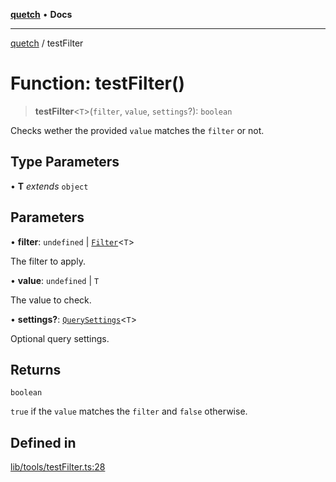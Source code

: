 [**quetch**](../README.md) • **Docs**

***

[quetch](../README.md) / testFilter

# Function: testFilter()

> **testFilter**\<`T`\>(`filter`, `value`, `settings`?): `boolean`

Checks wether the provided `value` matches the `filter` or not.

## Type Parameters

• **T** *extends* `object`

## Parameters

• **filter**: `undefined` \| [`Filter`](../type-aliases/Filter.md)\<`T`\>

The filter to apply.

• **value**: `undefined` \| `T`

The value to check.

• **settings?**: [`QuerySettings`](../type-aliases/QuerySettings.md)\<`T`\>

Optional query settings.

## Returns

`boolean`

`true` if the `value` matches the `filter` and `false` otherwise.

## Defined in

[lib/tools/testFilter.ts:28](https://github.com/nevoland/quetch/blob/b70842cb9761fe7c217edef26e0fbc90449abccb/lib/tools/testFilter.ts#L28)
